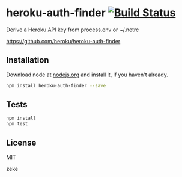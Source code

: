 # heroku-auth-finder [![Build Status](https://travis-ci.org/heroku/heroku-auth-finder.png?branch=master)](https://travis-ci.org/heroku/heroku-auth-finder)

Derive a Heroku API key from process.env or ~/.netrc

https://github.com/heroku/heroku-auth-finder

## Installation

Download node at [nodejs.org](http://nodejs.org) and install it, if you haven't already.

```sh
npm install heroku-auth-finder --save
```


## Tests

```sh
npm install
npm test
```

## License

MIT

zeke
